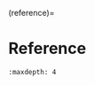 (reference)=

# Reference <i class="fa-solid fa-magnifying-glass-chart fa-xl"></i>

```{toctree} nba_db
:maxdepth: 4
```
